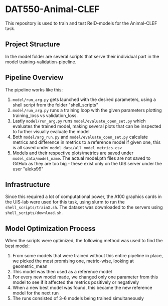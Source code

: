 # DAT550-Animal-CLEF

This repository is used to train and test ReID-models for the Animal-CLEF task.

## Project Structure

In the model folder are several scripts that serve their individual part in the model training-validation-pipeline.

## Pipeline Overview

The pipeline works like this:

1. `model/run_arg.py` gets launched with the desired parameters, using a shell script from the folder "shell_scripts"
2. `model/run_arg.py` runs a training loop with the given parameters plotting training_loss vs validation_loss.
3. Lastly `model/run_arg.py` runs `model/evaluate_open_set.py` which evaluates the trained model, making several plots that can be inspected to further visually evaluate the model
4. Both `model/arg_run.py` and `model/evaluate_open_set.py` calculate metrics and difference in metrics to a reference model if given one, this is all saved under `model_data/all_model_metrics.csv`
5. Models and their respective plots/metrics are saved under `model_data/model_name`. The actual model.pth files are not saved to GitHub as they are too big - these exist only on the UIS server under the user "aleks99"

## Infrastructure

Since this required a lot of computational power, the A100 graphics cards in the UIS-lab were used for this task, using slurm to run the `shell_scripts/trainX.sh`. 
The dataset was downloaded to the servers using `shell_scripts/download.sh`.

## Model Optimization Process

When the scripts were optimized, the following method was used to find the best model:

1. From some models that were trained without this entire pipeline in place, we picked the most promising one, metric-wise, looking at geometric_mean
2. This model was then used as a reference model
3. For every new model made, we changed only one parameter from this model to see if it affected the metrics positively or negatively
4. When a new best model was found, this became the new reference model for the next run
5. The runs consisted of 3-6 models being trained simultaneously


